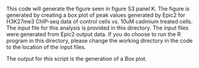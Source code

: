 This code will generate the figure seen in figure S3 panel K. The figure is generated by creating a box plot of peak values generated by Epic2 for H3K27me3 ChIP-seq data of control cells vs. 10uM cadmium treated cells. The input file for this analysis is provided in this directory. The input files were generated from Epic2 output data. If you do choose to run the R program in this directory, please change the working directory in the code to the location of the input files.

The output for this script is the generation of a Box plot.
